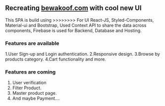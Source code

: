 ## Recreating [bewakoof.com](https://www.bewakoof.com/) with cool new UI

This SPA is build using >>>>>>>>
For UI React-JS, Styled-Components, Material-ui and Bootstrap,
Used Context API to share the data across components,
Firebase is used for Backend, Database and Hosting.


### Features are available 

1.User Sign-up and Login authentication.
2.Responsive design.
3.Browse by products category.
4.Cart functionality and more.


### Features are coming

1. User verification
2. Filter Product.
3. Master product page.
4. And maybe Payment.... 
